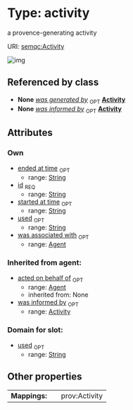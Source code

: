 
# Type: activity


a provence-generating activity

URI: [semqc:Activity](http://w3id.org/semqcActivity)


![img](http://yuml.me/diagram/nofunky;dir:TB/class/[Agent]<was%20associated%20with%200..1-++[Activity&#124;id:string;started_at_time:string%20%3F;ended_at_time:string%20%3F;used:string%20%3F],%20[Activity]<was%20informed%20by%200..1-%20[Activity])

## Referenced by class

 *  **None** *[was generated by](was_generated_by.md)*  <sub>OPT</sub>  **[Activity](Activity.md)**
 *  **None** *[was informed by](was_informed_by.md)*  <sub>OPT</sub>  **[Activity](Activity.md)**

## Attributes


### Own

 * [ended at time](ended_at_time.md)  <sub>OPT</sub>
    * range: [String](types/String.md)
 * [id](id.md)  <sub>REQ</sub>
    * range: [String](types/String.md)
 * [started at time](started_at_time.md)  <sub>OPT</sub>
    * range: [String](types/String.md)
 * [used](used.md)  <sub>OPT</sub>
    * range: [String](types/String.md)
 * [was associated with](was_associated_with.md)  <sub>OPT</sub>
    * range: [Agent](Agent.md)

### Inherited from agent:

 * [acted on behalf of](acted_on_behalf_of.md)  <sub>OPT</sub>
    * range: [Agent](Agent.md)
    * inherited from: None
 * [was informed by](was_informed_by.md)  <sub>OPT</sub>
    * range: [Activity](Activity.md)

### Domain for slot:

 * [used](used.md)  <sub>OPT</sub>
    * range: [String](types/String.md)

## Other properties

|  |  |  |
| --- | --- | --- |
| **Mappings:** | | prov:Activity |

